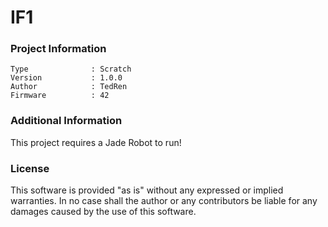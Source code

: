 IF1
================



### Project Information
```
Type              : Scratch
Version           : 1.0.0
Author            : TedRen
Firmware          : 42
```

### Additional Information
This project requires a Jade Robot to run!

### License
This software is provided "as is" without any expressed or implied warranties.  In no case shall the author or any contributors be liable for any damages caused by the use of this software.

